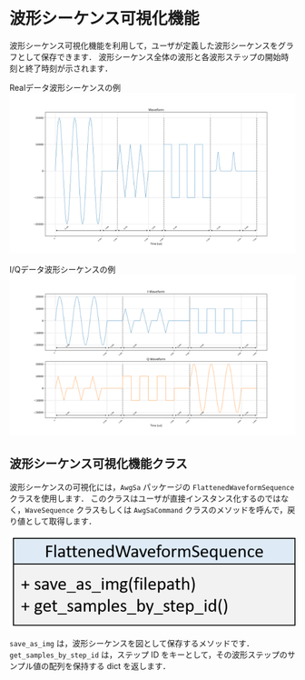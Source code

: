 # 波形シーケンス可視化機能

波形シーケンス可視化機能を利用して，ユーザが定義した波形シーケンスをグラフとして保存できます．
波形シーケンス全体の波形と各波形ステップの開始時刻と終了時刻が示されます．

Realデータ波形シーケンスの例
![Realデータ波形シーケンスの例](images/wave-sequence-vis-example-1.png)

I/Qデータ波形シーケンスの例
![I/Qデータ波形シーケンスの例](images/wave-sequence-vis-example-2.png)

## 波形シーケンス可視化機能クラス

波形シーケンスの可視化には，`AwgSa` パッケージの `FlattenedWaveformSequence` クラスを使用します．
このクラスはユーザが直接インスタンス化するのではなく，`WaveSequence` クラスもしくは `AwgSaCommand` クラスのメソッドを呼んで，戻り値として取得します．

![FlattenedWaveformSequenceクラス](images/wave-sequence-vis-class.png)

`save_as_img` は，波形シーケンスを図として保存するメソッドです．
`get_samples_by_step_id` は，ステップ ID をキーとして，その波形ステップのサンプル値の配列を保持する dict を返します．

